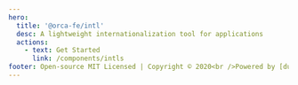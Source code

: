 ```yaml
---
hero:
  title: '@orca-fe/intl'
  desc: A lightweight internationalization tool for applications
  actions:
    - text: Get Started
      link: /components/intls
footer: Open-source MIT Licensed | Copyright © 2020<br />Powered by [dumi](https://d.umijs.org)
---
```

